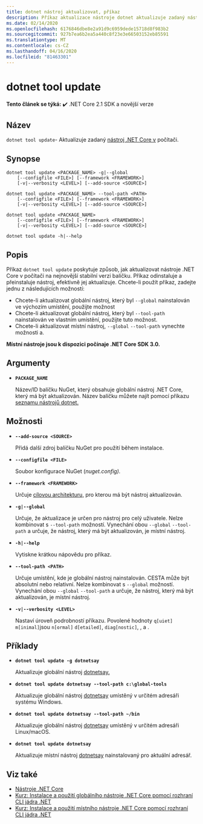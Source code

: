 ```yaml
---
title: dotnet nástroj aktualizovat, příkaz
description: Příkaz aktualizace nástroje dotnet aktualizuje zadaný nástroj .NET Core v počítači.
ms.date: 02/14/2020
ms.openlocfilehash: 6176846dbe8e2a91d9c6959dede15718d8f983b2
ms.sourcegitcommit: 927b7ea6b2ea5a440c8f23e3e66503152eb85591
ms.translationtype: MT
ms.contentlocale: cs-CZ
ms.lasthandoff: 04/16/2020
ms.locfileid: "81463301"
---
```

# <a name="dotnet-tool-update"></a>dotnet tool update

**Tento článek se týká:** ✔️ .NET Core 2.1 SDK a novější verze

## <a name="name"></a>Název

`dotnet tool update`- Aktualizuje zadaný [nástroj .NET Core v](global-tools.md) počítači.

## <a name="synopsis"></a>Synopse

```dotnetcli
dotnet tool update <PACKAGE_NAME> -g|--global
    [--configfile <FILE>] [--framework <FRAMEWORK>]
    [-v|--verbosity <LEVEL>] [--add-source <SOURCE>]

dotnet tool update <PACKAGE_NAME> --tool-path <PATH>
    [--configfile <FILE>] [--framework <FRAMEWORK>]
    [-v|--verbosity <LEVEL>] [--add-source <SOURCE>]

dotnet tool update <PACKAGE_NAME>
    [--configfile <FILE>] [--framework <FRAMEWORK>]
    [-v|--verbosity <LEVEL>] [--add-source <SOURCE>]

dotnet tool update -h|--help
```

## <a name="description"></a>Popis

Příkaz `dotnet tool update` poskytuje způsob, jak aktualizovat nástroje .NET Core v počítači na nejnovější stabilní verzi balíčku. Příkaz odinstaluje a přeinstaluje nástroj, efektivně jej aktualizuje. Chcete-li použít příkaz, zadejte jednu z následujících možností:

* Chcete-li aktualizovat globální nástroj, který byl `--global` nainstalován ve výchozím umístění, použijte možnost
* Chcete-li aktualizovat globální nástroj, který byl `--tool-path` nainstalován ve vlastním umístění, použijte tuto možnost.
* Chcete-li aktualizovat místní nástroj, `--global` `--tool-path` vynechte možnosti a.

**Místní nástroje jsou k dispozici počínaje .NET Core SDK 3.0.**

## <a name="arguments"></a>Argumenty

- **`PACKAGE_NAME`**

  Název/ID balíčku NuGet, který obsahuje globální nástroj .NET Core, který má být aktualizován. Název balíčku můžete najít pomocí příkazu [seznamu nástrojů dotnet.](dotnet-tool-list.md)

## <a name="options"></a>Možnosti

- **`--add-source <SOURCE>`**

  Přidá další zdroj balíčku NuGet pro použití během instalace.

- **`--configfile <FILE>`**

  Soubor konfigurace NuGet (*nuget.config).*

- **`--framework <FRAMEWORK>`**

  Určuje [cílovou architekturu,](../../standard/frameworks.md) pro kterou má být nástroj aktualizován.

- **`-g|--global`**

  Určuje, že aktualizace je určen pro nástroj pro celý uživatele. Nelze kombinovat s `--tool-path` možností. Vynechání obou `--global` `--tool-path` a určuje, že nástroj, který má být aktualizován, je místní nástroj.

- **`-h|--help`**

  Vytiskne krátkou nápovědu pro příkaz.

- **`--tool-path <PATH>`**

  Určuje umístění, kde je globální nástroj nainstalován. CESTA může být absolutní nebo relativní. Nelze kombinovat s `--global` možností. Vynechání obou `--global` `--tool-path` a určuje, že nástroj, který má být aktualizován, je místní nástroj.

- **`-v|--verbosity <LEVEL>`**

  Nastaví úroveň podrobností příkazu. Povolené hodnoty `q[uiet]` `m[inimal]`jsou `n[ormal]` `d[etailed]`, `diag[nostic]`, , a .

## <a name="examples"></a>Příklady

- **`dotnet tool update -g dotnetsay`**

  Aktualizuje globální nástroj [dotnetsay.](https://www.nuget.org/packages/dotnetsay/)

- **`dotnet tool update dotnetsay --tool-path c:\global-tools`**

  Aktualizuje globální nástroj [dotnetsay](https://www.nuget.org/packages/dotnetsay/) umístěný v určitém adresáři systému Windows.

- **`dotnet tool update dotnetsay --tool-path ~/bin`**

  Aktualizuje globální nástroj [dotnetsay](https://www.nuget.org/packages/dotnetsay/) umístěný v určitém adresáři Linux/macOS.

- **`dotnet tool update dotnetsay`**

  Aktualizuje místní nástroj [dotnetsay](https://www.nuget.org/packages/dotnetsay/) nainstalovaný pro aktuální adresář.

## <a name="see-also"></a>Viz také

- [Nástroje .NET Core](global-tools.md)
- [Kurz: Instalace a použití globálního nástroje .NET Core pomocí rozhraní CLI jádra .NET](global-tools-how-to-use.md)
- [Kurz: Instalace a použití místního nástroje .NET Core pomocí rozhraní CLI jádra .NET](local-tools-how-to-use.md)
